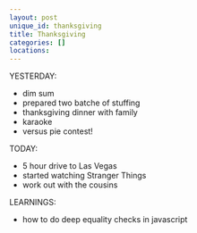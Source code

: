 ```yaml
---
layout: post
unique_id: thanksgiving
title: Thanksgiving
categories: []
locations: 
---
```


YESTERDAY:
* dim sum
* prepared two batche of stuffing
* thanksgiving dinner with family
* karaoke
* versus pie contest!

TODAY:
* 5 hour drive to Las Vegas
* started watching Stranger Things
* work out with the cousins

LEARNINGS:
* how to do deep equality checks in javascript

